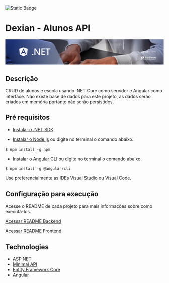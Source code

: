 ![Static Badge](https://img.shields.io/badge/version-1.0.0-blue)

# Dexian - Alunos API
![](https://raw.githubusercontent.com/hudson-nascimento/Dexian/developer/backend/docs/github-thumb-readme-dexian.jpg?w=200)

## Descrição
CRUD de alunos e escola usando .NET Core como servidor e Angular como interface.
Não existe base de dados para este projeto, as dados serão criados em memória portanto não serão persistidos.

## Pré requisitos

* [Instalar o .NET SDK](https://dotnet.microsoft.com/en-us/download)

* [Instalar o Node.js](https://docs.npmjs.com/downloading-and-installing-node-js-and-npm) ou digite no terminal o comando abaixo.
```shell
$ npm install -g npm
```
* [Instalar o Angular CLI](https://angular.io/cli) ou digite no terminal o comando abaixo.
```shell
$ npm install -g @angular/cli
```
Use preferencialmente as [IDEs](https://www.alura.com.br/artigos/o-que-e-uma-ide) Visual Studio ou Visual Code.

## Configuração para execução
Acesse o README de cada projeto para mais informações sobre como executá-los.

[Acessar README Backend](https://github.com/hudson-nascimento/Dexian/blob/developer/backend/README.md)

[Acessar README Frontend](https://github.com/hudson-nascimento/Dexian/blob/developer/frontend/README.md)

## Technologies

* [ASP.NET](https://learn.microsoft.com/pt-br/aspnet/core/?view=aspnetcore-7.0)
* [Minimal API](https://learn.microsoft.com/en-us/aspnet/core/fundamentals/minimal-apis?view=aspnetcore-7.0)
* [Entity Framework Core](https://learn.microsoft.com/en-us/ef/core)
* [Angular]()
